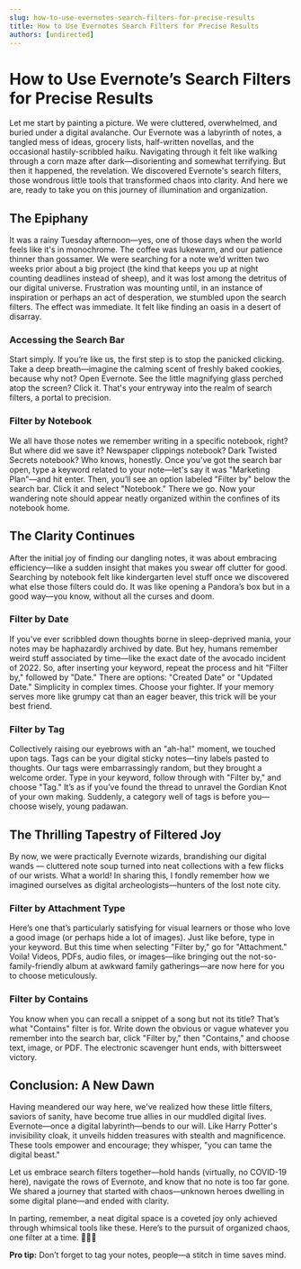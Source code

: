 ```yaml
---
slug: how-to-use-evernotes-search-filters-for-precise-results
title: How to Use Evernotes Search Filters for Precise Results
authors: [undirected]
---
```



# How to Use Evernote’s Search Filters for Precise Results

Let me start by painting a picture. We were cluttered, overwhelmed, and buried under a digital avalanche. Our Evernote was a labyrinth of notes, a tangled mess of ideas, grocery lists, half-written novellas, and the occasional hastily-scribbled haiku. Navigating through it felt like walking through a corn maze after dark—disorienting and somewhat terrifying. But then it happened, the revelation. We discovered Evernote's search filters, those wondrous little tools that transformed chaos into clarity. And here we are, ready to take you on this journey of illumination and organization.

## The Epiphany

It was a rainy Tuesday afternoon—yes, one of those days when the world feels like it's in monochrome. The coffee was lukewarm, and our patience thinner than gossamer. We were searching for a note we’d written two weeks prior about a big project (the kind that keeps you up at night counting deadlines instead of sheep), and it was lost among the detritus of our digital universe. Frustration was mounting until, in an instance of inspiration or perhaps an act of desperation, we stumbled upon the search filters. The effect was immediate. It felt like finding an oasis in a desert of disarray.

### Accessing the Search Bar

Start simply. If you’re like us, the first step is to stop the panicked clicking. Take a deep breath—imagine the calming scent of freshly baked cookies, because why not? Open Evernote. See the little magnifying glass perched atop the screen? Click it. That's your entryway into the realm of search filters, a portal to precision.

### Filter by Notebook

We all have those notes we remember writing in a specific notebook, right? But where did we save it? Newspaper clippings notebook? Dark Twisted Secrets notebook? Who knows, honestly. Once you've got the search bar open, type a keyword related to your note—let's say it was "Marketing Plan"—and hit enter. Then, you’ll see an option labeled "Filter by" below the search bar. Click it and select "Notebook." There we go. Now your wandering note should appear neatly organized within the confines of its notebook home.

## The Clarity Continues

After the initial joy of finding our dangling notes, it was about embracing efficiency—like a sudden insight that makes you swear off clutter for good. Searching by notebook felt like kindergarten level stuff once we discovered what else those filters could do. It was like opening a Pandora’s box but in a good way—you know, without all the curses and doom.

### Filter by Date

If you’ve ever scribbled down thoughts borne in sleep-deprived mania, your notes may be haphazardly archived by date. But hey, humans remember weird stuff associated by time—like the exact date of the avocado incident of 2022. So, after inserting your keyword, repeat the process and hit "Filter by," followed by "Date." There are options: "Created Date" or "Updated Date." Simplicity in complex times. Choose your fighter. If your memory serves more like grumpy cat than an eager beaver, this trick will be your best friend.

### Filter by Tag

Collectively raising our eyebrows with an "ah-ha!" moment, we touched upon tags. Tags can be your digital sticky notes—tiny labels pasted to thoughts. Our tags were embarrassingly random, but they brought a welcome order. Type in your keyword, follow through with "Filter by," and choose "Tag." It’s as if you’ve found the thread to unravel the Gordian Knot of your own making. Suddenly, a category well of tags is before you—choose wisely, young padawan.

## The Thrilling Tapestry of Filtered Joy

By now, we were practically Evernote wizards, brandishing our digital wands — cluttered note soup turned into neat collections with a few flicks of our wrists. What a world! In sharing this, I fondly remember how we imagined ourselves as digital archeologists—hunters of the lost note city.

### Filter by Attachment Type

Here’s one that’s particularly satisfying for visual learners or those who love a good image (or perhaps hide a lot of images). Just like before, type in your keyword. But this time when selecting "Filter by," go for "Attachment." Voila! Videos, PDFs, audio files, or images—like bringing out the not-so-family-friendly album at awkward family gatherings—are now here for you to choose meticulously.

### Filter by Contains

You know when you can recall a snippet of a song but not its title? That’s what "Contains" filter is for. Write down the obvious or vague whatever you remember into the search bar, click "Filter by," then "Contains," and choose text, image, or PDF. The electronic scavenger hunt ends, with bittersweet victory.

## Conclusion: A New Dawn

Having meandered our way here, we've realized how these little filters, saviors of sanity, have become true allies in our muddled digital lives. Evernote—once a digital labyrinth—bends to our will. Like Harry Potter's invisibility cloak, it unveils hidden treasures with stealth and magnificence. These tools empower and encourage; they whisper, "you can tame the digital beast."

Let us embrace search filters together—hold hands (virtually, no COVID-19 here), navigate the rows of Evernote, and know that no note is too far gone. We shared a journey that started with chaos—unknown heroes dwelling in some digital plane—and ended with clarity.

In parting, remember, a neat digital space is a coveted joy only achieved through whimsical tools like these. Here’s to the pursuit of organized chaos, one filter at a time. 🎩📜✨

**Pro tip:** Don’t forget to tag your notes, people—a stitch in time saves mind.